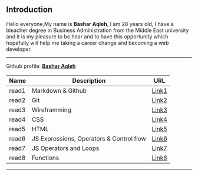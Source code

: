 
<!-- Intro -->

## Introduction
Hello everyone,My name is **Bashar Aqleh**, I am 28 years old, I have a bleacher degree in Business Administration from the Middle East university and it is my pleasure to be hear and to have this opportunity which hopefully will help me taking a career change and becoming a web developer.

---

Github profile: [**Bashar Aqleh**](https://github.com/B-AQ)

<!-- Table -->

| Name | Description | URL |
| --- | --- | --- |
| read1 | Markdown & Github | [Link1](https://b-aq.github.io/reading-notes/read1) |
| read2 | Git | [Link2](https://b-aq.github.io/reading-notes/read2) |
| read3 | Wireframming | [Link3](https://b-aq.github.io/reading-notes/read3) |
| read4 | CSS | [Link4](https://b-aq.github.io/reading-notes/read4) |
| read5 | HTML | [Link5](https://b-aq.github.io/reading-notes/read5) |
| read6 | JS Expressions, Operators & Control flow | [Link6](https://b-aq.github.io/reading-notes/read6) |
| read7 | JS Operators and Loops | [Link7](https://b-aq.github.io/reading-notes/read7) |
| read8 | Functions | [Link8](https://b-aq.github.io/reading-notes/read8) |

---


